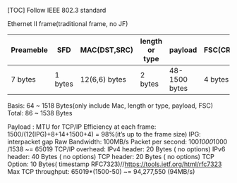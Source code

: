 [TOC]
Follow IEEE 802.3 standard

Ethernet II frame(traditional frame, no JF)

| Preameble | SFD | MAC(DST,SRC)| length or type | payload | FSC(CRC32) | IPG |
|----|----|----|----|-----|----|-----|
| 7 bytes | 1 bytes | 12(6,6) bytes | 2 bytes | 48-1500 bytes | 4 bytes |  12bytes |

Basis: 64 ~ 1518 Bytes(only include Mac, length or type, payload, FSC)
Total: 86 ~ 1538 Bytes

Payload : MTU for TCP/IP
Efficiency at each frame: 1500/(12(IPG)+8+14+1500+4) = 98%(it’s up to the frame size)
IPG: interpacket gap
Raw Bandwidth: 100MB/s
Packet per second: 100*1000*1000 /1538 ~= 65019
TCP/IP overhead:
IPv4 header: 20 Bytes ( no options)
IPv6 header: 40 Bytes ( no options)
TCP header:  20 Bytes ( no options)
TCP Option: 10 Bytes( timestamp RFC7323)//https://tools.ietf.org/html/rfc7323
Max TCP throughput:  65019*(1500-50) ~= 94,277,550 (94MB/s)
